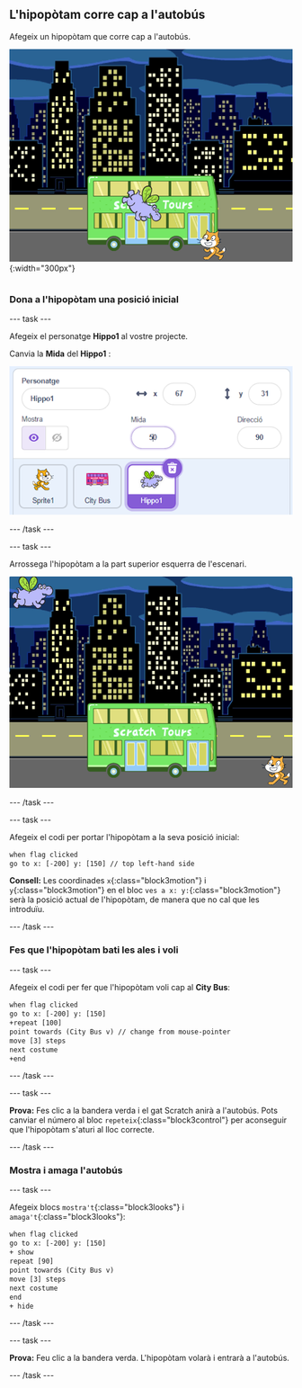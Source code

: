 ## L'hipopòtam corre cap a l'autobús

<div style="display: flex; flex-wrap: wrap">
<div style="flex-basis: 200px; flex-grow: 1; margin-right: 15px;">
Afegeix un hipopòtam que corre cap a l'autobús.
</div>
<div>

![L'hipopòtam corre amb pressa cap l'autobús.](images/hippo-flies.png){:width="300px"}

</div>
</div>

### Dona a l'hipopòtam una posició inicial

--- task ---

Afegeix el personatge **Hippo1** al vostre projecte.

Canvia la **Mida** del **Hippo1** :

![El panell Sprite per a l'Sprite Hippo1, amb la mida establerta en 50.](images/hippo-sprite-size.png)

--- /task ---

--- task ---

Arrossega l'hipopòtam a la part superior esquerra de l'escenari.

![El personatge Hippo1 a la part superior esquerra de l'escenari.](images/hippo-sprite-stage.png)

--- /task ---

--- task ---

Afegeix el codi per portar l'hipopòtam a la seva posició inicial:

```blocks3
when flag clicked
go to x: [-200] y: [150] // top left-hand side
```

**Consell:** Les coordinades `x`{:class="block3motion"} i `y`{:class="block3motion"} en el bloc `ves a x: y:`{:class="block3motion"} serà la posició actual de l'hipopòtam, de manera que no cal que les introduïu.

--- /task ---

### Fes que l'hipopòtam bati les ales i voli

--- task ---

Afegeix el codi per fer que l'hipopòtam voli cap al **City Bus**:

```blocks3
when flag clicked
go to x: [-200] y: [150] 
+repeat [100] 
point towards (City Bus v) // change from mouse-pointer
move [3] steps
next costume
+end
```

--- /task ---

--- task ---

**Prova:** Fes clic a la bandera verda i el gat Scratch anirà a l'autobús. Pots canviar el número al bloc `repeteix`{:class="block3control"} per aconseguir que l'hipopòtam s'aturi al lloc correcte.

--- /task ---

### Mostra i amaga l'autobús

--- task ---

Afegeix blocs `mostra't`{:class="block3looks"} i `amaga't`{:class="block3looks"}:

```blocks3
when flag clicked
go to x: [-200] y: [150] 
+ show
repeat [90] 
point towards (City Bus v)
move [3] steps
next costume
end
+ hide
```

--- /task ---

--- task ---

**Prova:** Feu clic a la bandera verda. L'hipopòtam volarà i entrarà a l'autobús.

--- /task ---
